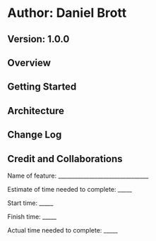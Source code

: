 
# Author: Daniel Brott

## Version:  1.0.0

## Overview

## Getting Started

## Architecture

## Change Log

## Credit and Collaborations

Name of feature: ________________________________

Estimate of time needed to complete: _____

Start time: _____

Finish time: _____

Actual time needed to complete: _____